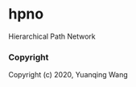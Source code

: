 hpno
==============================
Hierarchical Path Network

### Copyright
Copyright (c) 2020, Yuanqing Wang

